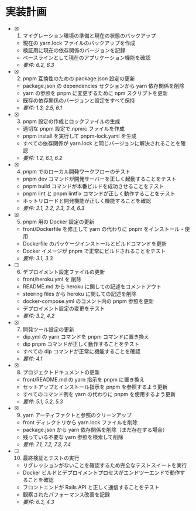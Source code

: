 # 実装計画

- [x] 1. マイグレーション環境の準備と現在の状態のバックアップ

  - 現在の yarn.lock ファイルのバックアップを作成
  - 検証用に現在の依存関係のバージョンを記録
  - ベースラインとして現在のアプリケーション機能を確認
  - _要件: 6.2, 6.3_

- [x] 2. pnpm 互換性のための package.json 設定の更新

  - package.json の dependencies セクションから yarn 依存関係を削除
  - yarn の参照を pnpm に変更するために npm スクリプトを更新
  - 既存の依存関係のバージョンと設定をすべて保持
  - _要件: 1.3, 2.5, 6.1_

- [x] 3. pnpm 設定の作成とロックファイルの生成

  - 適切な pnpm 設定で.npmrc ファイルを作成
  - pnpm install を実行して pnpm-lock.yaml を生成
  - すべての依存関係が yarn.lock と同じバージョンに解決されることを確認
  - _要件: 1.2, 6.1, 6.2_

- [x] 4. pnpm でのローカル開発ワークフローのテスト

  - pnpm dev コマンドが開発サーバーを正しく起動することをテスト
  - pnpm build コマンドが本番ビルドを成功させることをテスト
  - pnpm lint と pnpm lintfix コマンドが正しく動作することをテスト
  - ホットリロードと開発機能が正しく機能することを確認
  - _要件: 2.1, 2.2, 2.3, 2.4, 6.3_

- [x] 5. pnpm 用の Docker 設定の更新

  - front/Dockerfile を修正して yarn の代わりに pnpm をインストール・使用
  - Dockerfile のパッケージインストールとビルドコマンドを更新
  - Docker イメージが pnpm で正常にビルドされることをテスト
  - _要件: 3.1, 3.3_

- [ ] 6. デプロイメント設定ファイルの更新

  - front/heroku.yml を 削除
  - README.md から heroku に関しての記述をコメントアウト
  - steering files から heroku に関しての記述を削除
  - docker-compose.yml のコメント内の pnpm 参照を更新
  - デプロイメント設定の変更をテスト
  - _要件: 3.2, 4.2_

- [x] 7. 開発ツール設定の更新

  - dip.yml の yarn コマンドを pnpm コマンドに置き換え
  - dip pnpm コマンドが正しく動作することをテスト
  - すべての dip コマンドが正常に機能することを確認
  - _要件: 4.1_

- [x] 8. プロジェクトドキュメントの更新

  - front/README.md の yarn 指示を pnpm に置き換え
  - セットアップとインストール指示を pnpm を参照するよう更新
  - すべてのコマンド例を yarn の代わりに pnpm を使用するよう更新
  - _要件: 5.1, 5.2, 5.3_

- [x] 9. yarn アーティファクトと参照のクリーンアップ

  - front ディレクトリから yarn.lock ファイルを削除
  - package.json から yarn 依存関係を削除（まだ存在する場合）
  - 残っている不要な yarn 参照を検索して削除
  - _要件: 7.1, 7.2, 7.3, 7.4_

- [ ] 10. 最終検証とテストの実行
  - リグレッションがないことを確認するため完全なテストスイートを実行
  - Docker ビルドとデプロイメントプロセスがエンドツーエンドで動作することを確認
  - フロントエンドが Rails API と正しく通信することをテスト
  - 観察されたパフォーマンス改善を記録
  - _要件: 6.3, 4.3_
